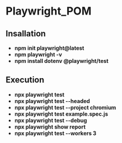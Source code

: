 # Playwright_POM

## Insallation
 * **npm init playwright@latest**
 * **npm playwright -v**
 * **npm install dotenv @playwright/test**

## Execution
 * **npx playwright test**
 * **npx playwright test --headed**
 * **npx playwright test --project chromium**
 * **npx playwright test example.spec.js**
 * **npx playwright test  --debug**
 * **npx playwright show report**
 * **npx playwright test --workers 3**
